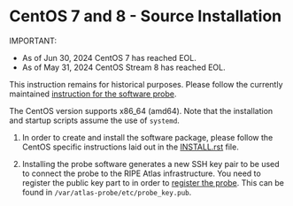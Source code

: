 # CentOS 7 and 8 - Source Installation

IMPORTANT:
* As of Jun 30, 2024 CentOS 7 has reached EOL.
* As of May 31, 2024 CentOS Stream 8 has reached EOL.

This instruction remains for historical purposes. Please follow the currently
maintained [instruction for the software probe](Linux-source.en.md).

The CentOS version supports x86_64 (amd64). Note that the installation and startup scripts assume the use of `systemd`.

1. In order to create and install the software package, please follow the
   CentOS specific instructions laid out in the
   [INSTALL.rst](https://github.com/RIPE-NCC/ripe-atlas-software-probe/blob/master/INSTALL.rst)
   file.

2. Installing the probe software generates a new SSH key pair to be used to
   connect the probe to the RIPE Atlas infrastructure. You need to register
   the public key part to in order to [register the probe](https://atlas.ripe.net/apply/swprobe/).
   This can be found in `/var/atlas-probe/etc/probe_key.pub`.

